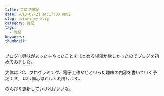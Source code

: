 ```yaml
---
title: ブログ開設
date: 2013-02-21T14:17:00.000Z
slug: /start-my-blog
category: 雑記
tags:
  - 雑記
keywords:
thumbnail:
---
```


ブログに興味があった＋やったことをまとめる場所が欲しかったのでブログを初めてみました。

大体は PC、プログラミング、電子工作などといった趣味の内容を書いていく予定です。
ほぼ備忘録として利用します。

のんびり更新していければいいな。
